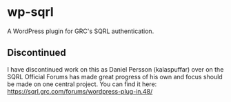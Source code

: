 # wp-sqrl
A WordPress plugin for GRC's SQRL authentication.

## Discontinued
I have discontinued work on this as Daniel Persson (kalaspuffar) over on the SQRL Official Forums has made great progress of his own and focus should be made on one central project. You can find it here: https://sqrl.grc.com/forums/wordpress-plug-in.48/
